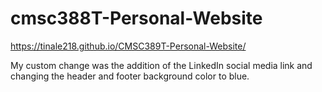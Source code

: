 # cmsc388T-Personal-Website

https://tinale218.github.io/CMSC389T-Personal-Website/

My custom change was the addition of the LinkedIn social media link and changing the 
header and footer background color to blue. 
